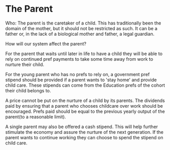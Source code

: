 # The Parent

Who: The parent is the caretaker of a child. This has traditionally been the domain of the mother, but it should not be restricted as such.  It can be a father or, in the lack of a biological mother and father, a legal guardian.

How will our system affect the parent?

For the parent that waits until later in life to have a child they will be able to rely on continued pref payments to take some time away from work to nurture their child.

For the young parent who has no prefs to rely on, a government pref stipend should be provided if a parent wants to 'stay home' and provide child care. These stipends can come from the Education prefs of the cohort their child belongs to.

A price cannot be put on the nurture of a child by its parents.  The dividends paid by ensuring that a parent who chooses childcare over work should be encouraged.  Prefs paid should be equal to the previous yearly output of the parent(to a reasonable limit).

A single parent may also be offered a cash stipend.  This will help further stimulate the economy and assure the nurture of the next generation.  If the parent wants to continue working they can choose to spend the stipend on child care.
